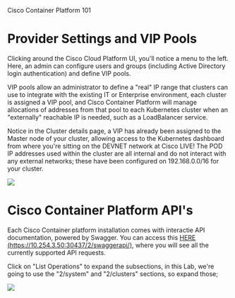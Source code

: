 Cisco Container Platform 101

# Provider Settings and VIP Pools

Clicking around the Cisco Cloud Platform UI, you'll notice a menu to the left.
Here, an admin can configure users and groups (including Active Directory login authentication) and define VIP pools.


VIP pools allow an administrator to define a "real" IP range that clusters can use to integrate with the existing IT or Enterprise environment, each cluster is assigned a VIP pool, and Cisco Container Platform will manage allocations of addresses from that pool to each Kubernetes cluster when an "externally" reachable IP is needed, such as a LoadBalancer service.

Notice in the Cluster details page, a VIP has already been assigned to the Master node of your cluster, allowing access to the Kubernetes dashboard from where you're sitting on the DEVNET network at Cisco LIVE! The POD IP addresses used within the cluster are all internal and do not interact with any external networks; these have been configured on 192.168.0.0/16 for your cluster.

![](/posts/files/CiscoContainerPlatform-101/assets/images/1234user-cpp-vippools.png)

# Cisco Container Platform API's

Each Cisco Container platform installation comes with interactie API documentation, powered by Swagger.
You can access this [HERE (https://10.254.3.50:30437/2/swaggerapi/)](https://10.254.3.50:30437/2/swaggerapi/), where you will see all the currently supported API requests.

Click on "List Operations" to expand the subsections, in this Lab, we're going to use the "2/system" and "2/clusters" sections, so expand those;

![](/posts/files/CiscoContainerPlatform-101/assets/images/expand_swagger_1.png)

